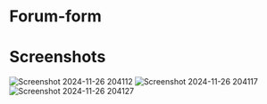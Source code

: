 # Forum-form
# Screenshots
![Screenshot 2024-11-26 204112](https://github.com/user-attachments/assets/225b7f1c-3935-4106-9114-19de2ccb7072)
![Screenshot 2024-11-26 204117](https://github.com/user-attachments/assets/abd051c0-9a9f-479c-92bd-9aeb03f948a1)
![Screenshot 2024-11-26 204127](https://github.com/user-attachments/assets/886a188d-bbd4-4c1c-91b3-fd15cb7aa688)

